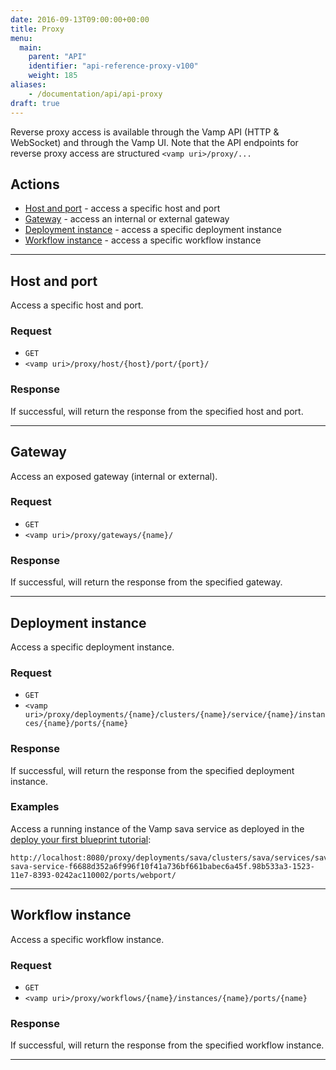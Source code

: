 ```yaml
---
date: 2016-09-13T09:00:00+00:00
title: Proxy
menu:
  main:
    parent: "API"
    identifier: "api-reference-proxy-v100"
    weight: 185
aliases:
    - /documentation/api/api-proxy
draft: true
---
```


Reverse proxy access is available through the Vamp API (HTTP & WebSocket) and through the Vamp UI.
Note that the API endpoints for reverse proxy access are structured `<vamp uri>/proxy/...`

## Actions

 * [Host and port](/documentation/api/v1.0.0/api-proxy/#host-and-port) - access a specific host and port
 * [Gateway](/documentation/api/v1.0.0/api-proxy/#gateway) - access an internal or external gateway
 * [Deployment instance](/documentation/api/v1.0.0/api-proxy/#deployment-instance) - access a specific deployment instance
 * [Workflow instance](/documentation/api/v1.0.0/api-proxy/#workflow-instance) - access a specific workflow instance

-----------------

## Host and port
Access a specific host and port.

### Request

* `GET`
* `<vamp uri>/proxy/host/{host}/port/{port}/`

### Response
If successful, will return the response from the specified host and port.


--------------

## Gateway

Access an exposed gateway (internal or external).

### Request

* `GET`
* `<vamp uri>/proxy/gateways/{name}/`

### Response
If successful, will return the response from the specified gateway.

--------------

## Deployment instance

Access a specific deployment instance.

### Request

* `GET`
* `<vamp uri>/proxy/deployments/{name}/clusters/{name}/service/{name}/instances/{name}/ports/{name}`


### Response
If successful, will return the response from the specified deployment instance.

### Examples

Access a running instance of the Vamp sava service as deployed in the [deploy your first blueprint tutorial](/documentation/tutorials/deploy-your-first-blueprint/):
```
http://localhost:8080/proxy/deployments/sava/clusters/sava/services/sava:1.0.0/instances/vamp_deployment-sava-service-f6688d352a6f996f10f41a736bf661babec6a45f.98b533a3-1523-11e7-8393-0242ac110002/ports/webport/
```

--------------

## Workflow instance

Access a specific workflow instance.

### Request
* `GET`
* `<vamp uri>/proxy/workflows/{name}/instances/{name}/ports/{name}`


### Response
If successful, will return the response from the specified workflow instance.

--------------
